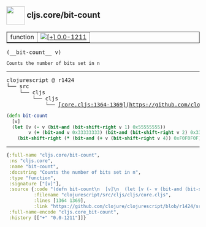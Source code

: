 ## <img width="48px" valign="middle" src="http://i.imgur.com/Hi20huC.png"> cljs.core/bit-count

 <table border="1">
<tr>
<td>function</td>
<td><a href="https://github.com/cljsinfo/api-refs/tree/0.0-1211"><img valign="middle" alt="[+] 0.0-1211" src="https://img.shields.io/badge/+-0.0--1211-lightgrey.svg"></a> </td>
</tr>
</table>

 <samp>
(__bit-count__ v)<br>
</samp>

```
Counts the number of bits set in n
```

---

 <pre>
clojurescript @ r1424
└── src
    └── cljs
        └── cljs
            └── <ins>[core.cljs:1364-1369](https://github.com/clojure/clojurescript/blob/r1424/src/cljs/cljs/core.cljs#L1364-L1369)</ins>
</pre>

```clj
(defn bit-count
  [v]
  (let [v (- v (bit-and (bit-shift-right v 1) 0x55555555))
        v (+ (bit-and v 0x33333333) (bit-and (bit-shift-right v 2) 0x33333333))]
    (bit-shift-right (* (bit-and (+ v (bit-shift-right v 4)) 0xF0F0F0F) 0x1010101) 24)))
```


---

```clj
{:full-name "cljs.core/bit-count",
 :ns "cljs.core",
 :name "bit-count",
 :docstring "Counts the number of bits set in n",
 :type "function",
 :signature ["[v]"],
 :source {:code "(defn bit-count\n  [v]\n  (let [v (- v (bit-and (bit-shift-right v 1) 0x55555555))\n        v (+ (bit-and v 0x33333333) (bit-and (bit-shift-right v 2) 0x33333333))]\n    (bit-shift-right (* (bit-and (+ v (bit-shift-right v 4)) 0xF0F0F0F) 0x1010101) 24)))",
          :filename "clojurescript/src/cljs/cljs/core.cljs",
          :lines [1364 1369],
          :link "https://github.com/clojure/clojurescript/blob/r1424/src/cljs/cljs/core.cljs#L1364-L1369"},
 :full-name-encode "cljs.core_bit-count",
 :history [["+" "0.0-1211"]]}

```
